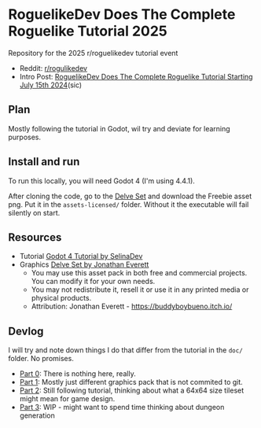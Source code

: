 # RoguelikeDev Does The Complete Roguelike Tutorial 2025

Repository for the 2025 r/roguelikedev tutorial event
 * Reddit: [r/rogulikedev](https://www.reddit.com/r/roguelikedev)
 * Intro Post: [RoguelikeDev Does The Complete Roguelike Tutorial Starting July 15th 2024](https://www.reddit.com/r/roguelikedev/comments/1luh8og/roguelikedev_does_the_complete_roguelike_tutorial/)(sic)

## Plan

Mostly following the tutorial in Godot, wil try and deviate for learning purposes.

## Install and run

To run this locally, you will need Godot 4 (I'm using 4.4.1).

After cloning the code, go to the [Delve Set](https://buddyboybueno.itch.io/delve-set-roguelike-assets) and download the Freebie asset png. Put it in the `assets-licensed/` folder. Without it the executable will fail silently on start.

## Resources

 * Tutorial [Godot 4 Tutorial by SelinaDev](https://selinadev.github.io/05-rogueliketutorial-01/)
 * Graphics [Delve Set by Jonathan Everett](https://buddyboybueno.itch.io/delve-set-roguelike-assets)
 	- You may use this asset pack in both free and commercial projects. You can modify it for your own needs.
 	- You may not redistribute it, resell it or use it in any printed media or physical products.
 	- Attribution: Jonathan Everett - https://buddyboybueno.itch.io/

## Devlog

I will try and note down things I do that differ from the tutorial in the `doc/` folder. No promises.

 * [Part 0](doc/part-0.md): There is nothing here, really.
 * [Part 1](doc/part-1.md): Mostly just different graphics pack that is not commited to git.
 * [Part 2](doc/part-2.md): Still following tutorial, thinking about what a 64x64 size tileset might mean for game design.
 * [Part 3](doc/part-3.md): WIP - might want to spend time thinking about dungeon generation
